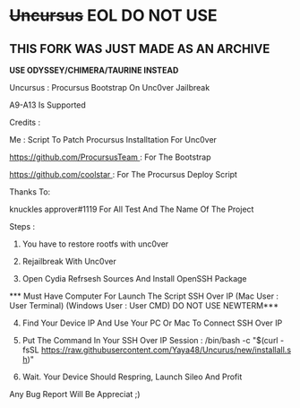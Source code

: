 # ~~Uncursus~~ EOL DO NOT USE
## **THIS FORK WAS JUST MADE AS AN ARCHIVE**

**USE ODYSSEY/CHIMERA/TAURINE INSTEAD**

Uncursus : Procursus Bootstrap On Unc0ver Jailbreak

A9-A13 Is Supported
 
Credits :

Me : Script To Patch Procursus Installtation For Unc0ver

https://github.com/ProcursusTeam : For The Bootstrap

https://github.com/coolstar : For The Procursus Deploy Script

Thanks To:

knuckles approver#1119 For All Test And The Name Of The Project

Steps :

1) You have to restore rootfs with unc0ver

2) Rejailbreak With Unc0ver

3) Open Cydia Refrsesh Sources And Install OpenSSH Package

*** Must Have Computer For Launch The Script SSH Over IP  (Mac User : User Terminal) (Windows User : User CMD) DO NOT USE NEWTERM***

4)  Find Your Device IP And Use Your PC Or Mac To Connect SSH Over IP

5) Put The Command In Your SSH Over IP Session : /bin/bash -c "$(curl -fsSL https://raw.githubusercontent.com/Yaya48/Uncurus/new/installall.sh)"

6) Wait. Your Device Should Respring, Launch Sileo And Profit


Any Bug Report Will Be Appreciat ;) 
